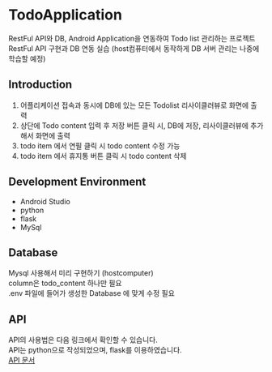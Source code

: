 # TodoApplication
RestFul API와 DB, Android Application을 연동하여 Todo list 관리하는 프로젝트\
RestFul API 구현과 DB 연동 실습 (host컴퓨터에서 동작하게 DB 서버 관리는 나중에 학습할 예정)
## Introduction
1. 어플리케이션 접속과 동시에 DB에 있는 모든 Todolist 리사이클러뷰로 화면에 출력
2. 상단에 Todo content 입력 후 저장 버튼 클릭 시, DB에 저장, 리사이클러뷰에 추가해서 화면에 출력
3. todo item 에서 연필 클릭 시 todo content 수정 가능
4. todo item 에서 휴지통 버튼 클릭 시 todo content 삭제

## Development Environment
- Android Studio
- python
- flask
- MySql

## Database
Mysql 사용해서 미리 구현하기 (hostcomputer)\
column은 todo_content 하나만 필요\
.env 파일에 들어가 생성한 Database 에 맞게 수정 필요

## API
API의 사용법은 다음 링크에서 확인할 수 있습니다.\
API는 python으로 작성되었으며, flask를 이용하였습니다.\
[API 문서](https://solar-spaceship-972254.postman.co/workspace/My-Workspace~1aa45cbd-07f8-4ff2-8a06-0e0a54c5357a/documentation/16710488-579394b1-bc49-423c-95e2-c649bee325ae)
